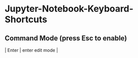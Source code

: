 # Jupyter-Notebook-Keyboard-Shortcuts

## Command Mode (press Esc to enable)

| Enter | enter edit mode |